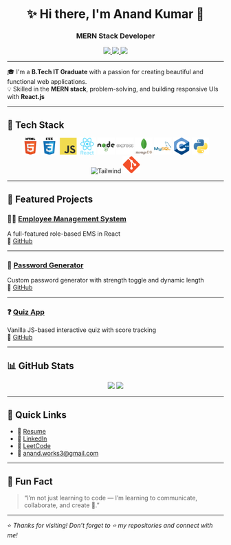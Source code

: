 <h1 align="center">✨ Hi there, I'm Anand Kumar 👋</h1>
<h3 align="center">MERN Stack Developer </h3>

<p align="center">
  <a href="https://linkedin.com/in/anandkum4r" target="_blank">
    <img src="https://img.shields.io/badge/LinkedIn-Connect-blue?style=for-the-badge&logo=linkedin" />
  </a>
  <a href="https://github.com/AnandKum4r" target="_blank">
    <img src="https://img.shields.io/badge/GitHub-Follow-black?style=for-the-badge&logo=github" />
  </a>
  <a href="mailto:anand.works3@gmail.com">
    <img src="https://img.shields.io/badge/Gmail-Contact-red?style=for-the-badge&logo=gmail" />
  </a>
</p>

---

🎓 I'm a **B.Tech IT Graduate** with a passion for creating beautiful and functional web applications.  
💡 Skilled in the **MERN stack**, problem-solving, and building responsive UIs with **React.js**  

---

## 🚀 Tech Stack

<p align="center">
  <img src="https://raw.githubusercontent.com/devicons/devicon/master/icons/html5/html5-original-wordmark.svg" alt="HTML" width="40"/>
  <img src="https://raw.githubusercontent.com/devicons/devicon/master/icons/css3/css3-original-wordmark.svg" alt="CSS" width="40"/>
  <img src="https://raw.githubusercontent.com/devicons/devicon/master/icons/javascript/javascript-original.svg" alt="JavaScript" width="40"/>
  <img src="https://raw.githubusercontent.com/devicons/devicon/master/icons/react/react-original-wordmark.svg" alt="React" width="40"/>
  <img src="https://raw.githubusercontent.com/devicons/devicon/master/icons/nodejs/nodejs-original-wordmark.svg" alt="Node.js" width="40"/>
  <img src="https://raw.githubusercontent.com/devicons/devicon/master/icons/express/express-original-wordmark.svg" alt="Express" width="40"/>
  <img src="https://raw.githubusercontent.com/devicons/devicon/master/icons/mongodb/mongodb-original-wordmark.svg" alt="MongoDB" width="40"/>
  <img src="https://raw.githubusercontent.com/devicons/devicon/master/icons/mysql/mysql-original-wordmark.svg" alt="MySQL" width="40"/>
  <img src="https://raw.githubusercontent.com/devicons/devicon/master/icons/cplusplus/cplusplus-original.svg" alt="C++" width="40"/>
  <img src="https://raw.githubusercontent.com/devicons/devicon/master/icons/python/python-original.svg" alt="Python" width="40"/>
  <img src="https://www.vectorlogo.zone/logos/tailwindcss/tailwindcss-icon.svg" alt="Tailwind" width="40"/>
  <img src="https://raw.githubusercontent.com/devicons/devicon/master/icons/git/git-original.svg" alt="Git" width="40"/>
</p>

---

## 📌 Featured Projects

### 🧑‍💼 [Employee Management System](https://ems-kappa-six-78.vercel.app/)
A full-featured role-based EMS in React  
📁 [GitHub](https://github.com/AnandKum4r/Employee-Management-System)

---

### 🔐 [Password Generator](https://password-generator-pi-wheat.vercel.app/)
Custom password generator with strength toggle and dynamic length  
📁 [GitHub](https://github.com/AnandKum4r/Password-Generator)

---

### ❓ [Quiz App](https://quiz-app-three-chi-49.vercel.app/)
Vanilla JS-based interactive quiz with score tracking  
📁 [GitHub](https://github.com/AnandKum4r/Quiz-App)

---

## 📊 GitHub Stats

<p align="center">
  <img src="https://github-readme-stats.vercel.app/api?username=AnandKum4r&show_icons=true&theme=tokyonight" width="47%" />
  <img src="https://github-readme-stats.vercel.app/api/top-langs/?username=AnandKum4r&layout=compact&theme=tokyonight" width="47%" />
</p>

---

## 🔗 Quick Links

- 📄 [Resume](https://drive.google.com/file/d/13twTmBtaXm-u_zO2fmiso5J-f2KQDFgF/view?usp=sharing)
- 💼 [LinkedIn](https://linkedin.com/in/anandkum4r)
- 🧠 [LeetCode](https://leetcode.com/u/AnandKum4r/)
- 💌 anand.works3@gmail.com

---

## 💬 Fun Fact

> “I’m not just learning to code — I’m learning to communicate, collaborate, and create 🚀.”

---

⭐ *Thanks for visiting! Don’t forget to ⭐ my repositories and connect with me!*

